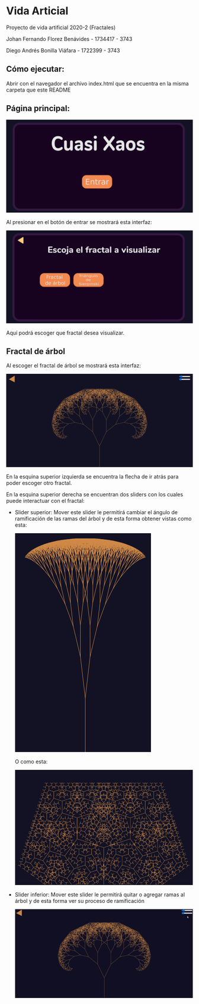 # Vida Articial
Proyecto de vida artificial 2020-2 (Fractales)

Johan Fernando Florez Benávides - 1734417 - 3743

Diego Andrés Bonilla Viáfara - 1722399 - 3743

## Cómo ejecutar:  

Abrir con el navegador el archivo index.html que se encuentra en la misma carpeta que este README


## Página principal:
![inicio](assets/readmeImages/inicio.png) 

Al presionar en el botón de entrar se mostrará esta interfaz:

![escoger](assets/readmeImages/escoger.png) 

Aquí podrá escoger que fractal desea visualizar. 

## Fractal de árbol

Al escoger el fractal de árbol se mostrará esta interfaz:

![arbol](assets/readmeImages/arbol.png)

En la esquina superior izquierda se encuentra la flecha de ir atrás para poder escoger otro fractal.

En la esquina superior derecha se encuentran dos sliders con los cuales puede interactuar con el fractal:

* Slider superior: Mover este slider le permitirá cambiar el ángulo de ramificación de las ramas del árbol y de esta forma obtener vistas como esta: 

    ![arbol1](assets/readmeImages/arbol1.png)

    O como esta:

    ![arbol2](assets/readmeImages/arbol2.png)

* Slider inferior: Mover este slider le permitirá quitar o agregar ramas al árbol y de esta forma ver su proceso de ramificación

    ![ramificacion](assets/readmeImages/arbol3.gif)


